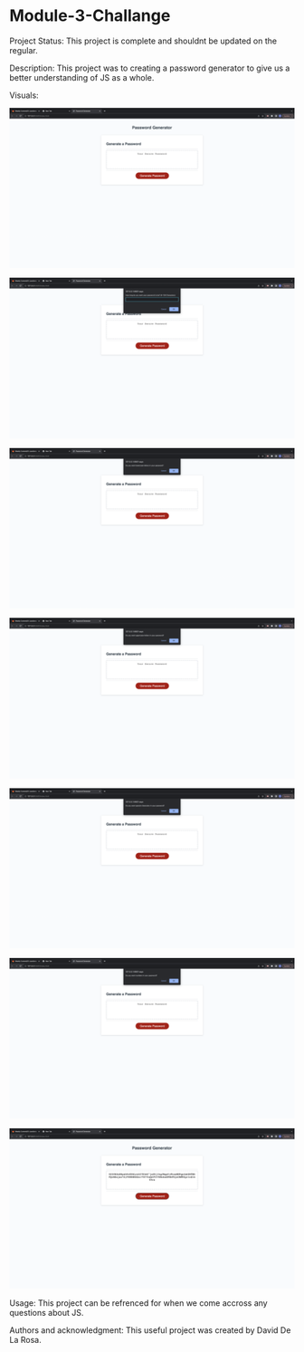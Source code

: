 # Module-3-Challange
Project Status:
This project is complete and shouldnt be updated on the regular.

Description:
This project was to creating a password generator to give us a better understanding of JS as a whole.

Visuals:

![Alt text](/Assets/Screen%20Shot%202023-09-10%20at%209.10.14%20PM.png)

![Alt text](/Assets/Screen%20Shot%202023-09-10%20at%209.10.26%20PM.png)

![Alt text](/Assets/Screen%20Shot%202023-09-10%20at%209.10.44%20PM.png)

![Alt text](/Assets/Screen%20Shot%202023-09-10%20at%209.10.51%20PM.png)

![Alt text](/Assets/Screen%20Shot%202023-09-10%20at%209.11.09%20PM.png)

![Alt text](/Assets/Screen%20Shot%202023-09-10%20at%209.11.17%20PM.png)

![Alt text](/Assets/Screen%20Shot%202023-09-10%20at%209.11.25%20PM.png)

Usage:
This project can be refrenced for when we come accross any questions about JS.

Authors and acknowledgment:
This useful project was created by David De La Rosa.